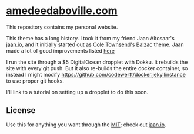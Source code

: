 # [amedeedaboville.com](http://amedeedaboville.com)

This repository contains my personal website.

This theme has a long history. I took it from my friend Jaan Altosaar's [jaan.io](https://jaan.io),
and it initially started out as [Cole Townsend](http://coletownsend.com)'s [Balzac](https://github.com/ColeTownsend/Balzac-for-Jekyll) theme.
Jaan made a lot of good improvements listed [here](https://github.com/altosaar/jaan.io)

I run the site through a $5 DigitalOcean dropplet with Dokku. It rebuilds the site with every git push.
But it also re-builds the entire docker container, so instead I might modify https://github.com/codewerft/docker.jekyllinstance to use proper git hooks. 

I'll link to a tutorial on setting up a dropplet to do this soon.

## License

Use this for anything you want through the [MIT](LICENSE); check out [jaan.io](https://jaan.io).
